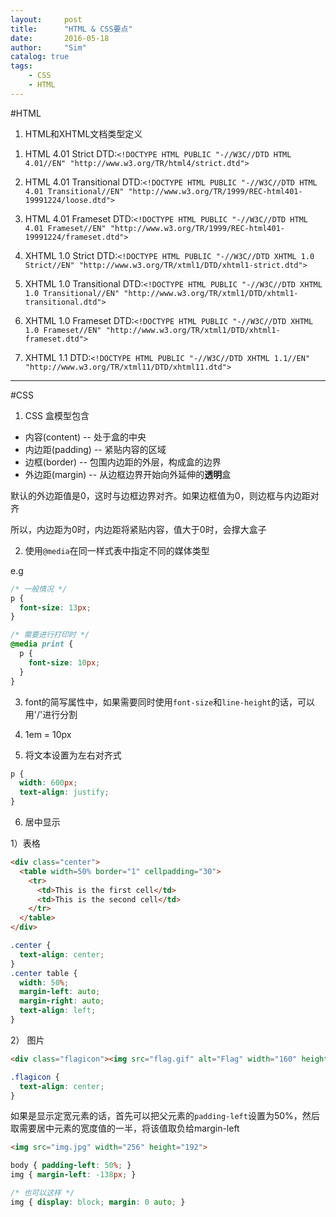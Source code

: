 ```yaml
---
layout:     post
title:      "HTML & CSS要点"
date:       2016-05-18
author:     "Sim"
catalog: true
tags:
    - CSS
    - HTML
---
```


#HTML

1. HTML和XHTML文档类型定义

  1) HTML 4.01 Strict DTD:`<!DOCTYPE HTML PUBLIC "-//W3C//DTD HTML 4.01//EN" "http://www.w3.org/TR/html4/strict.dtd">`

  2) HTML 4.01 Transitional DTD:`<!DOCTYPE HTML PUBLIC "-//W3C//DTD HTML 4.01 Transitional//EN" "http://www.w3.org/TR/1999/REC-html401-19991224/loose.dtd">`

  3) HTML 4.01 Frameset DTD:`<!DOCTYPE HTML PUBLIC "-//W3C//DTD HTML 4.01 Frameset//EN" "http://www.w3.org/TR/1999/REC-html401-19991224/frameset.dtd">`

  4) XHTML 1.0 Strict DTD:`<!DOCTYPE HTML PUBLIC "-//W3C//DTD XHTML 1.0 Strict//EN" "http://www.w3.org/TR/xtml1/DTD/xhtml1-strict.dtd">`

  5) XHTML 1.0 Transitional DTD:`<!DOCTYPE HTML PUBLIC "-//W3C//DTD XHTML 1.0 Transitional//EN" "http://www.w3.org/TR/xtml1/DTD/xhtml1-transitional.dtd">`

  6) XHTML 1.0 Frameset DTD:`<!DOCTYPE HTML PUBLIC "-//W3C//DTD XHTML 1.0 Frameset//EN" "http://www.w3.org/TR/xtml1/DTD/xhtml1-frameset.dtd">`

  7) XHTML 1.1 DTD:`<!DOCTYPE HTML PUBLIC "-//W3C//DTD XHTML 1.1//EN" "http://www.w3.org/TR/xtml11/DTD/xhtml11.dtd">`

-----

#CSS

1. CSS 盒模型包含

  * 内容(content) -- 处于盒的中央
  * 内边距(padding) -- 紧贴内容的区域
  * 边框(border) -- 包围内边距的外层，构成盒的边界
  * 外边距(margin) -- 从边框边界开始向外延伸的**透明**盒


默认的外边距值是0，这时与边框边界对齐。如果边框值为0，则边框与内边距对齐

所以，内边距为0时，内边距将紧贴内容，值大于0时，会撑大盒子


2. 使用`@media`在同一样式表中指定不同的媒体类型

e.g

```css
/* 一般情况 */
p {
  font-size: 13px;
}

/* 需要进行打印时 */
@media print {
  p {
    font-size: 10px;
  }
}
```

3. font的简写属性中，如果需要同时使用`font-size`和`line-height`的话，可以用'/'进行分割

4. 1em = 10px

5. 将文本设置为左右对齐式

```CSS
p {
  width: 600px;
  text-align: justify;
}
```

6. 居中显示

  1）表格

  ```html
  <div class="center">
    <table width=50% border="1" cellpadding="30">
      <tr>
        <td>This is the first cell</td>
        <td>This is the second cell</td>
      </tr>
    </table>
  </div>
  ```

  ```CSS
  .center {
    text-align: center;
  }
  .center table {
    width: 50%;
    margin-left: auto;
    margin-right: auto;
    text-align: left;
  }
  ```

  2） 图片

  ```html
  <div class="flagicon"><img src="flag.gif" alt="Flag" width="160" height="100"></div>
  ```

  ```CSS
  .flagicon {
    text-align: center;
  }
  ```

  如果是显示定宽元素的话，首先可以把父元素的`padding-left`设置为50%，然后取需要居中元素的宽度值的一半，将该值取负给margin-left

  ```html
  <img src="img.jpg" width="256" height="192">
  ```

  ```css
  body { padding-left: 50%; }
  img { margin-left: -138px; }

  /* 也可以这样 */
  img { display: block; margin: 0 auto; }
  ```
